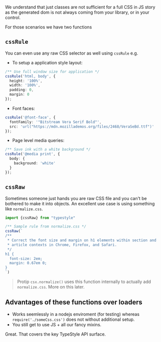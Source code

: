 We understand that just classes are not sufficient for a full CSS in JS story as the generated dom is not always coming from your library, or in your control.

For those scenarios we have two functions 

## `cssRule`

You can even use any raw CSS selector as well using `cssRule` e.g.

* To setup a application style layout:

```ts
/** Use full window size for application */
cssRule('html, body', {
  height: '100%',
  width: '100%',
  padding: 0,
  margin: 0
});
```

* Font faces:

```ts
cssRule('@font-face', {
  fontFamily: '"Bitstream Vera Serif Bold"',
  src: 'url("https://mdn.mozillademos.org/files/2468/VeraSeBd.ttf")'
});
```

* Page level media queries:

```ts
/** Save ink with a white background */
cssRule('@media print', {
  body: {
    background: 'white'
  }
});
```

## `cssRaw` 

Sometimes someone just hands you are raw CSS file and you can't be bothered to make it into objects. An excellent use case is using something like `normalize.css`.

```ts
import {cssRaw} from "typestyle"

/** Sample rule from normalize.css */
cssRaw(`
/**
 * Correct the font size and margin on h1 elements within section and
 * article contexts in Chrome, Firefox, and Safari.
 */
h1 {
  font-size: 2em;
  margin: 0.67em 0;
}
`)
```


> Protip `csx.normalize()` uses this function internally to actually add `normalize.css`. More on this later.

## Advantages of these functions over loaders 

* Works seemlessly in a nodejs enviroment (for testing) whereas `require('./someCss.css')` does not without additional setup.
* You still get to use JS + all our fancy mixins.

Great. That covers the key TypeStyle API surface.